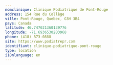 ```yaml
---
nomclinique: Clinique Podiatrique de Pont-Rouge
address: 154 Rue du Collège
ville: Pont-Rouge, Quebec, G3H 3B4
pays: Canada
latitude: 46.747021360139776
longitude: -71.6936530283968
phone: (418) 873-0888
site: https://www.podiatrepr.com
identifiant: clinique-podiatrique-pont-rouge
type: location
i18nlanguage: en
---
```

